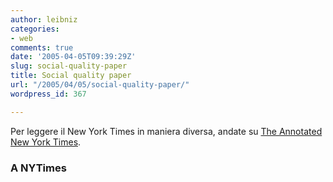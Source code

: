 ```yaml
---
author: leibniz
categories:
- web
comments: true
date: '2005-04-05T09:39:29Z'
slug: social-quality-paper
title: Social quality paper
url: "/2005/04/05/social-quality-paper/"
wordpress_id: 367

---
```

Per leggere il New York Times in maniera diversa, andate su [The Annotated New York Times](http://nytimes.blogrunner.com/).  



### A NYTimes
